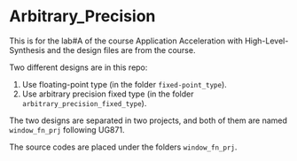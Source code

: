 # Arbitrary_Precision
This is for the lab#A of the course Application Acceleration with High-Level-Synthesis and the design files are from the course.

Two different designs are in this repo:
1. Use floating-point type (in the folder `fixed-point_type`).
2. Use arbitrary precision fixed type (in the folder `arbitrary_precision_fixed_type`).

The two designs are separated in two projects, and both of them are named `window_fn_prj` following UG871.

The source codes are placed under the folders `window_fn_prj`.
